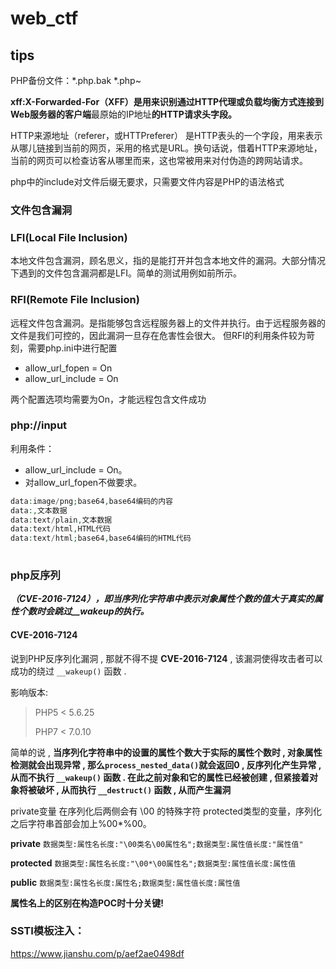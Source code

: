 # web_ctf

## tips

PHP备份文件：*.php.bak *.php~



**xff:X-Forwarded-For（XFF）是用来识别通过HTTP代理或负载均衡方式连接到Web服务器的客户端**最原始的IP地址**的HTTP请求头字段。**



HTTP来源地址（referer，或HTTPreferer）
是HTTP表头的一个字段，用来表示从哪儿链接到当前的网页，采用的格式是URL。换句话说，借着HTTP来源地址，当前的网页可以检查访客从哪里而来，这也常被用来对付伪造的跨网站请求。



php中的include对文件后缀无要求，只需要文件内容是PHP的语法格式

### 文件包含漏洞

### LFI(Local File Inclusion)

本地文件包含漏洞，顾名思义，指的是能打开并包含本地文件的漏洞。大部分情况下遇到的文件包含漏洞都是LFI。简单的测试用例如前所示。

### RFI(Remote File Inclusion)

远程文件包含漏洞。是指能够包含远程服务器上的文件并执行。由于远程服务器的文件是我们可控的，因此漏洞一旦存在危害性会很大。
但RFI的利用条件较为苛刻，需要php.ini中进行配置

- allow_url_fopen = On
- allow_url_include = On

两个配置选项均需要为On，才能远程包含文件成功

### php://input

利用条件：

- allow_url_include = On。
- 对allow_url_fopen不做要求。

```php
data:image/png;base64,base64编码的内容
data:,文本数据
data:text/plain,文本数据
data:text/html,HTML代码
data:text/html;base64,base64编码的HTML代码
    
```

### php反序列

***（CVE-2016-7124），即当序列化字符串中表示对象属性个数的值大于真实的属性个数时会跳过__wakeup的执行。***

#### CVE-2016-7124

说到PHP反序列化漏洞 , 那就不得不提 **CVE-2016-7124** , 该漏洞使得攻击者可以成功的绕过 `__wakeup()` 函数 .

影响版本:

> PHP5 < 5.6.25
>
> PHP7 < 7.0.10

简单的说 , **当序列化字符串中的设置的属性个数大于实际的属性个数时 , 对象属性检测就会出现异常 , 那么`process_nested_data()`就会返回0 , 反序列化产生异常 , 从而不执行 `__wakeup()` 函数 . 在此之前对象和它的属性已经被创建 , 但紧接着对象将被破坏 , 从而执行 `__destruct()` 函数 , 从而产生漏洞**

 private变量 在序列化后两侧会有 \00 的特殊字符  protected类型的变量，序列化之后字符串首部会加上%00*%00。

**private**
`数据类型:属性名长度:"\00类名\00属性名";数据类型:属性值长度:"属性值"`

**protected**
`数据类型:属性名长度:"\00*\00属性名";数据类型:属性值长度:属性值`

**public**
`数据类型:属性名长度:属性名;数据类型:属性值长度:属性值`

**属性名上的区别在构造POC时十分关键!**

### SSTI模板注入：

https://www.jianshu.com/p/aef2ae0498df

